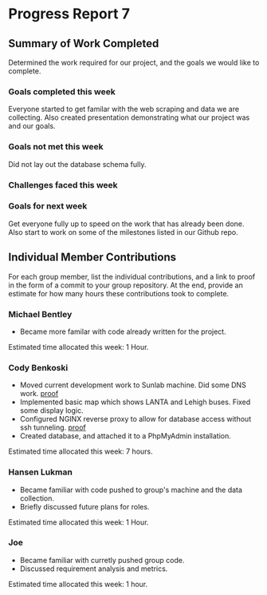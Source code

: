 # Progress Report 7

## Summary of Work Completed

Determined the work required for our project, and the goals we would like to complete. 

### Goals completed this week

Everyone started to get familar with the web scraping and data we are collecting. 
Also created presentation demonstrating what our project was and our goals. 

### Goals not met this week

Did not lay out the database schema fully. 

### Challenges faced this week

### Goals for next week

Get everyone fully up to speed on the work that has already been done.
Also start to work on some of the milestones listed in our Github repo. 

## Individual Member Contributions

For each group member, list the individual contributions, and a link to proof in the form of a commit to your group repository. At the end, provide an estimate for how many hours these contributions took to complete.

### Michael Bentley

- Became more familar with code already written for the project. 

Estimated time allocated this week: 1 Hour.

### Cody Benkoski
- Moved current development work to Sunlab machine. Did some DNS work. [proof](http://ssh.bus.codyben.me)
- Implemented basic map which shows LANTA and Lehigh buses. Fixed some display logic. 
- Configured NGINX reverse proxy to allow for database access without ssh tunneling. [proof](http://ssh.bus.codyben.me/phpmyadmin)
- Created database, and attached it to a PhpMyAdmin installation. 

Estimated time allocated this week: 7 hours.

### Hansen Lukman
- Became familiar with code pushed to group's machine and the data collection.
- Briefly discussed future plans for roles.

Estimated time allocated this week: 1 Hour.

### Joe

- Became familiar with curretly pushed group code.
- Discussed requirement analysis and metrics.

Estimated time allocated this week: 1 hour.
